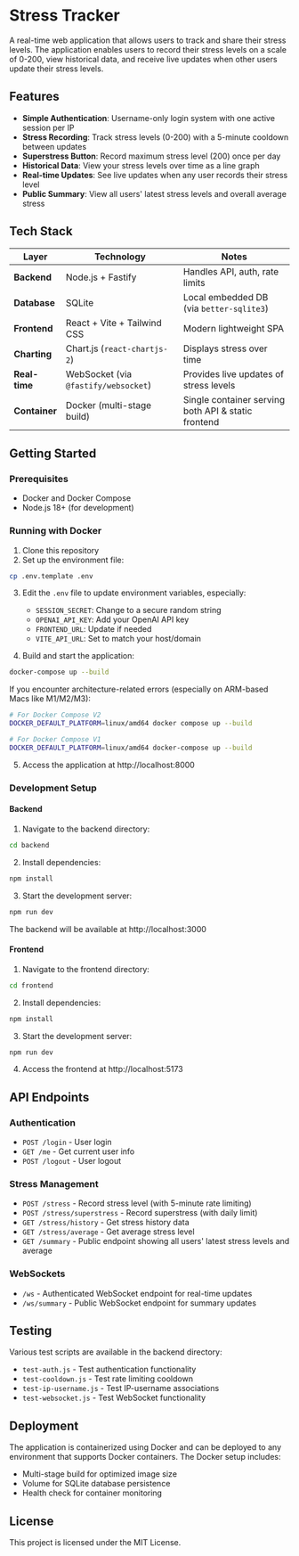 # Stress Tracker

A real-time web application that allows users to track and share their stress levels. The application enables users to record their stress levels on a scale of 0-200, view historical data, and receive live updates when other users update their stress levels.

## Features

- **Simple Authentication**: Username-only login system with one active session per IP
- **Stress Recording**: Track stress levels (0-200) with a 5-minute cooldown between updates
- **Superstress Button**: Record maximum stress level (200) once per day
- **Historical Data**: View your stress levels over time as a line graph
- **Real-time Updates**: See live updates when any user records their stress level
- **Public Summary**: View all users' latest stress levels and overall average stress

## Tech Stack

| Layer         | Technology                           | Notes                                               |
| ------------- | ------------------------------------ | --------------------------------------------------- |
| **Backend**   | Node.js + Fastify                    | Handles API, auth, rate limits                      |
| **Database**  | SQLite                               | Local embedded DB (via `better-sqlite3`)            |
| **Frontend**  | React + Vite + Tailwind CSS          | Modern lightweight SPA                              |
| **Charting**  | Chart.js (`react-chartjs-2`)         | Displays stress over time                           |
| **Real-time** | WebSocket (via `@fastify/websocket`) | Provides live updates of stress levels              |
| **Container** | Docker (multi-stage build)           | Single container serving both API & static frontend |

## Getting Started

### Prerequisites

- Docker and Docker Compose
- Node.js 18+ (for development)

### Running with Docker

1. Clone this repository
2. Set up the environment file:

```bash
cp .env.template .env
```

3. Edit the `.env` file to update environment variables, especially:

   - `SESSION_SECRET`: Change to a secure random string
   - `OPENAI_API_KEY`: Add your OpenAI API key
   - `FRONTEND_URL`: Update if needed
   - `VITE_API_URL`: Set to match your host/domain

4. Build and start the application:

```bash
docker-compose up --build
```

If you encounter architecture-related errors (especially on ARM-based Macs like M1/M2/M3):

```bash
# For Docker Compose V2
DOCKER_DEFAULT_PLATFORM=linux/amd64 docker compose up --build

# For Docker Compose V1
DOCKER_DEFAULT_PLATFORM=linux/amd64 docker-compose up --build
```

5. Access the application at http://localhost:8000

### Development Setup

#### Backend

1. Navigate to the backend directory:

```bash
cd backend
```

2. Install dependencies:

```bash
npm install
```

3. Start the development server:

```bash
npm run dev
```

The backend will be available at http://localhost:3000

#### Frontend

1. Navigate to the frontend directory:

```bash
cd frontend
```

2. Install dependencies:

```bash
npm install
```

3. Start the development server:

```bash
npm run dev
```

4. Access the frontend at http://localhost:5173

## API Endpoints

### Authentication

- `POST /login` - User login
- `GET /me` - Get current user info
- `POST /logout` - User logout

### Stress Management

- `POST /stress` - Record stress level (with 5-minute rate limiting)
- `POST /stress/superstress` - Record superstress (with daily limit)
- `GET /stress/history` - Get stress history data
- `GET /stress/average` - Get average stress level
- `GET /summary` - Public endpoint showing all users' latest stress levels and average

### WebSockets

- `/ws` - Authenticated WebSocket endpoint for real-time updates
- `/ws/summary` - Public WebSocket endpoint for summary updates

## Testing

Various test scripts are available in the backend directory:

- `test-auth.js` - Test authentication functionality
- `test-cooldown.js` - Test rate limiting cooldown
- `test-ip-username.js` - Test IP-username associations
- `test-websocket.js` - Test WebSocket functionality

## Deployment

The application is containerized using Docker and can be deployed to any environment that supports Docker containers. The Docker setup includes:

- Multi-stage build for optimized image size
- Volume for SQLite database persistence
- Health check for container monitoring

## License

This project is licensed under the MIT License.
